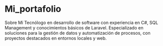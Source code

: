 # Mi_portafolio
Sobre Mí Tecnólogo en desarrollo de software con experiencia en C#, SQL Management y conocimientos básicos de Laravel. Especializado en soluciones para la gestión de datos y automatización de procesos, con proyectos destacados en entornos locales y web.

